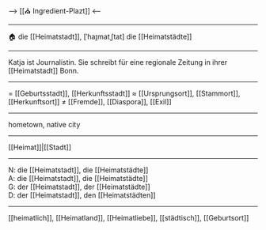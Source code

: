 --> [[⛪ Ingredient-Plazt]] <--

---
🏠 die [[Heimatstadt]], [ˈhaɪ̯matˌʃtat]
die [[Heimatstädte]]

---
Katja ist Journalistin. Sie schreibt für eine regionale Zeitung in ihrer [[Heimatstadt]] Bonn. 

---
= [[Geburtsstadt]], [[Herkunftsstadt]]
≈ [[Ursprungsort]], [[Stammort]], [[Herkunftsort]]
≠ [[Fremde]], [[Diaspora]], [[Exil]]

---
hometown, native city

---
[[Heimat]]|[[Stadt]]

---
N: die [[Heimatstadt]], die [[Heimatstädte]]  
A: die [[Heimatstadt]], die [[Heimatstädte]]  
G: der [[Heimatstadt]], der [[Heimatstädte]]  
D: der [[Heimatstadt]], den [[Heimatstädten]]  

---
[[heimatlich]], [[Heimatland]], [[Heimatliebe]], [[städtisch]], [[Geburtsort]]